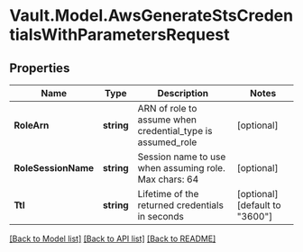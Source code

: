 # Vault.Model.AwsGenerateStsCredentialsWithParametersRequest

## Properties

Name | Type | Description | Notes
------------ | ------------- | ------------- | -------------
**RoleArn** | **string** | ARN of role to assume when credential_type is assumed_role | [optional] 
**RoleSessionName** | **string** | Session name to use when assuming role. Max chars: 64 | [optional] 
**Ttl** | **string** | Lifetime of the returned credentials in seconds | [optional] [default to "3600"]

[[Back to Model list]](../README.md#documentation-for-models) [[Back to API list]](../README.md#documentation-for-api-endpoints) [[Back to README]](../README.md)

